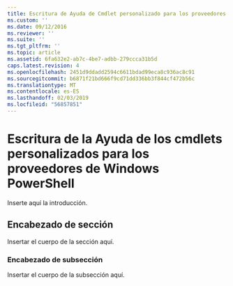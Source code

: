 ```yaml
---
title: Escritura de Ayuda de Cmdlet personalizado para los proveedores de Windows PowerShell | Microsoft Docs
ms.custom: ''
ms.date: 09/12/2016
ms.reviewer: ''
ms.suite: ''
ms.tgt_pltfrm: ''
ms.topic: article
ms.assetid: 6fa632e2-ab7c-4be7-adbb-279ccca31b5d
caps.latest.revision: 4
ms.openlocfilehash: 2451d9ddadd2594c6611bdad99eca8c936ac8c91
ms.sourcegitcommit: b6871f21bd666f9cd71dd336bb3f844cf472b56c
ms.translationtype: MT
ms.contentlocale: es-ES
ms.lasthandoff: 02/03/2019
ms.locfileid: "56857851"
---
```

# <a name="writing-custom-cmdlet-help-for-windows-powershell-providers"></a>Escritura de la Ayuda de los cmdlets personalizados para los proveedores de Windows PowerShell

Inserte aquí la introducción.

## <a name="section-heading"></a>Encabezado de sección

 Insertar el cuerpo de la sección aquí.

### <a name="subsection-heading"></a>Encabezado de subsección

 Insertar el cuerpo de la subsección aquí.